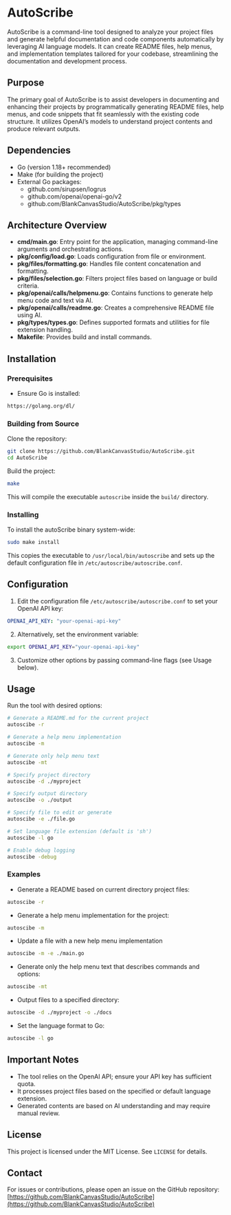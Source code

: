 # AutoScribe

AutoScribe is a command-line tool designed to analyze your project files and generate helpful documentation and code components automatically by leveraging AI language models. It can create README files, help menus, and implementation templates tailored for your codebase, streamlining the documentation and development process.

## Purpose

The primary goal of AutoScribe is to assist developers in documenting and enhancing their projects by programmatically generating README files, help menus, and code snippets that fit seamlessly with the existing code structure. It utilizes OpenAI’s models to understand project contents and produce relevant outputs.

## Dependencies

- Go (version 1.18+ recommended)
- Make (for building the project)
- External Go packages:
  - github.com/sirupsen/logrus
  - github.com/openai/openai-go/v2
  - github.com/BlankCanvasStudio/AutoScribe/pkg/types

## Architecture Overview

- **cmd/main.go**: Entry point for the application, managing command-line arguments and orchestrating actions.
- **pkg/config/load.go**: Loads configuration from file or environment.
- **pkg/files/formatting.go**: Handles file content concatenation and formatting.
- **pkg/files/selection.go**: Filters project files based on language or build criteria.
- **pkg/openai/calls/helpmenu.go**: Contains functions to generate help menu code and text via AI.
- **pkg/openai/calls/readme.go**: Creates a comprehensive README file using AI.
- **pkg/types/types.go**: Defines supported formats and utilities for file extension handling.
- **Makefile**: Provides build and install commands.

## Installation

### Prerequisites

- Ensure Go is installed:
```bash
https://golang.org/dl/
```

### Building from Source

Clone the repository:

```bash
git clone https://github.com/BlankCanvasStudio/AutoScribe.git
cd AutoScribe
```

Build the project:

```bash
make
```

This will compile the executable `autoscribe` inside the `build/` directory.

### Installing

To install the autoScribe binary system-wide:

```bash
sudo make install
```

This copies the executable to `/usr/local/bin/autoscribe` and sets up the default configuration file in `/etc/autoscribe/autoscribe.conf`.

## Configuration

1. Edit the configuration file `/etc/autoscribe/autoscribe.conf` to set your OpenAI API key:

```yaml
OPENAI_API_KEY: "your-openai-api-key"
```

2. Alternatively, set the environment variable:

```bash
export OPENAI_API_KEY="your-openai-api-key"
```

3. Customize other options by passing command-line flags (see Usage below).

## Usage

Run the tool with desired options:

```bash
# Generate a README.md for the current project
autoscibe -r

# Generate a help menu implementation
autoscibe -m

# Generate only help menu text
autoscibe -mt

# Specify project directory
autoscibe -d ./myproject

# Specify output directory
autoscibe -o ./output

# Specify file to edit or generate
autoscibe -e ./file.go

# Set language file extension (default is 'sh')
autoscibe -l go

# Enable debug logging
autoscibe -debug
```

### Examples

- Generate a README based on current directory project files:

```bash
autoscibe -r
```

- Generate a help menu implementation for the project:

```bash
autoscibe -m
```

- Update a file with a new help menu implementation

```bash
autoscibe -m -e ./main.go
```

- Generate only the help menu text that describes commands and options:

```bash
autoscibe -mt
```

- Output files to a specified directory:

```bash
autoscibe -d ./myproject -o ./docs
```

- Set the language format to Go:

```bash
autoscibe -l go
```

## Important Notes

- The tool relies on the OpenAI API; ensure your API key has sufficient quota.
- It processes project files based on the specified or default language extension.
- Generated contents are based on AI understanding and may require manual review.

## License

This project is licensed under the MIT License. See `LICENSE` for details.

## Contact

For issues or contributions, please open an issue on the GitHub repository:
[https://github.com/BlankCanvasStudio/AutoScribe](https://github.com/BlankCanvasStudio/AutoScribe)

